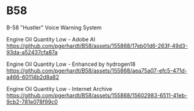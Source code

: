 # B58
B-58 "Hustler" Voice Warning System

Engine Oil Quantity Low - Adobe AI
https://github.com/pgerhardt/B58/assets/155868/17eb01d6-263f-49d3-93da-a52437cfa87a

Engine Oil Quantity Low - Enhanced by hydrogen18
https://github.com/pgerhardt/B58/assets/155868/aea75a07-efc5-471d-a466-60114b2d8a82

Engine Oil Quantity Low - Internet Archive
https://github.com/pgerhardt/B58/assets/155868/15602983-6511-41eb-9cb2-781e078f99c0

